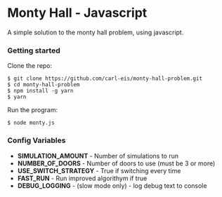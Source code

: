 # Monty Hall - Javascript
A simple solution to the monty hall problem, using javascript.



### Getting started

Clone the repo:

    $ git clone https://github.com/carl-eis/monty-hall-problem.git
    $ cd monty-hall-problem
    $ npm install -g yarn
    $ yarn

Run the program:

    $ node monty.js


### Config Variables

- **SIMULATION_AMOUNT** - Number of simulations to run 
- **NUMBER_OF_DOORS** - Number of doors to use (must be 3 or more)
- **USE_SWITCH_STRATEGY** - True if switching every time
- **FAST_RUN** - Run improved algorithym if true
- **DEBUG_LOGGING** - (slow mode only) - log debug text to console